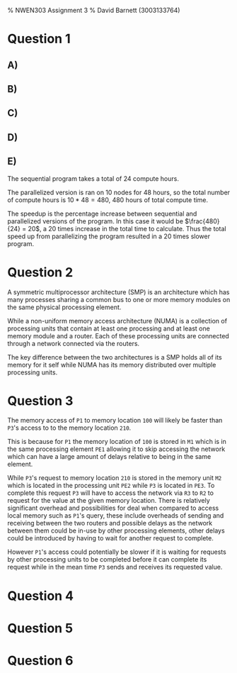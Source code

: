 % NWEN303 Assignment 3
% David Barnett (3003133764)

# Question 1

## A)

## B)

## C)

## D)

## E)

The sequential program takes a total of 24 compute hours.

The parallelized version is ran on 10 nodes for 48 hours, so
the total number of compute hours is $10 * 48 = 480$, 480 hours 
of total compute time.

The speedup is the percentage increase between sequential and parallelized versions
of the program. In this case it would be $\frac{480}{24} = 20$, a 20 times increase in the
total time to calculate. Thus the total speed up from parallelizing the program resulted
in a 20 times slower program.


# Question 2

A symmetric multiprocessor architecture (SMP) is an architecture which has many processes
sharing a common bus to one or more memory modules on the same physical processing element.

While a non-uniform memory access architecture (NUMA) is a collection of processing units that contain
at least one processing and at least one memory module and a router. Each of these processing
units are connected through a network connected via the routers.

The key difference between the two architectures is a SMP holds all of its memory for it self
while NUMA has its memory distributed over multiple processing units.

# Question 3

The memory access of `P1` to memory location `100` will likely be faster than `P3`'s access to 
to the memory location `210`.

This is because for `P1` the memory location of `100` is stored in `M1` which is in the same processing
element `PE1` allowing it to skip accessing the network which can have a large amount of 
delays relative to being in the same element. 

While `P3`'s request to memory location `210` is stored in the memory unit `M2` which is located in
the processing unit `PE2` while `P3` is located in `PE3`. To complete this request `P3` will have
to access the network via `R3` to `R2` to request for the value at the given memory location.
There is relatively significant overhead and possibilities for deal when compared to access local memory
such as `P1`'s query, these include overheads of sending and receiving between the two routers and
possible delays as the network between them could be in-use by other processing elements, other
delays could be introduced by having to wait for another request to complete.

However `P1`'s access could potentially be slower if it is waiting for requests by other processing units
to be completed before it can complete its request while in the mean time `P3` sends and receives its
requested value.

# Question 4

# Question 5

# Question 6
